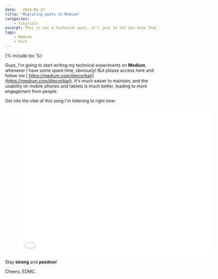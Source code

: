 ```yaml
---
date:   2024-02-27
title: "Migrating posts to Medium"
categories: 
    - Tutorials
excerpt: This is not a technical post, it's just to let you know that I'm migrating my posts to Medium and will start writing there now.
tags: 
    - Medium
    - Post
---
```


{% include toc %}

Guys, I'm going to start writing my technical experiments on **Medium**, whenever I have some spare time, obviously! But please access here and follow me [ https://medium.com/@ecorbari](https://medium.com/@ecorbari). It's much easier to maintain, and the usability on mobile phones and tablets is much better, leading to more engagement from people.

Get into the vibe of this song I'm listening to right now:

<div class="video">
    <figure>
        <iframe width="640" height="480" src="//www.youtube.com/embed/NaaXFSKFtAY" frameborder="0" allowfullscreen></iframe>
    </figure>
</div>

Stay **strong** and **positive**!

Cheers,
EDMC.

